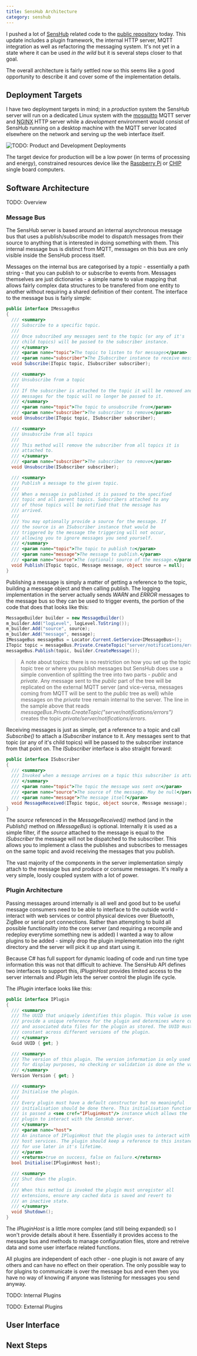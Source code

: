```yaml
---
title: SensHub Architecture
category: senshub
---
```

I pushed a lot of [SensHub](/pages/senshub/about.html) related code to the
[public repository](https://github.com/sensaura-public/senshub) today. This
update includes a plugin framework, the internal HTTP server, MQTT integration
as well as refactoring the messaging system. It's not yet in a state where it
can be used *in the wild* but it is several steps closer to that goal.

The overall architecture is fairly settled now so this seems like a good
opportunity to describe it and cover some of the implementation details.

## Deployment Targets

I have two deployment targets in mind; in a *production* system the SensHub
server will run on a dedicated Linux system with the
[mosquitto](http://mosquitto.org/) MQTT server and [NGINX](https://www.nginx.com/)
HTTP server while a *development* environment would consist of SensHub running
on a desktop machine with the MQTT server located elsewhere on the network and
serving up the web interface itself.

![TODO: Product and Development Deployments]()

The target device for production will be a low power (in terms of processing
and energy), constrained resources device like the [Raspberry Pi](https://www.raspberrypi.org/)
or [CHIP](http://getchip.com/) single board computers.

## Software Architecture

TODO: Overview

### Message Bus

The SensHub server is based around an internal asynchronous message bus that
uses a publish/subscribe model to dispatch messages from their source to anything
that is interested in doing something with them. This internal message bus is
distinct from MQTT, messages on this bus are only visible inside the SensHub
process itself.

Messages on the internal bus are categorised by a *topic* - essentially a path
string - that you can publish to or subscribe to events from. Messages themselves
are just dictionaries - a simple name to value mapping that allows fairly
complex data structures to be transfered from one entity to another without
requiring a shared definition of their content. The interface to the message
bus is fairly simple:

```C#
public interface IMessageBus
{
  /// <summary>
  /// Subscribe to a specific topic.
  ///
  /// Once subscribed any messages sent to the topic (or any of it's
  /// child topics) will be passed to the subscriber instance.
  /// </summary>
  /// <param name="topic">The topic to listen to for messages</param>
  /// <param name="subscriber">The ISubscriber instance to receive messages</param>
  void Subscribe(ITopic topic, ISubscriber subscriber);

  /// <summary>
  /// Unsubscribe from a topic
  ///
  /// If the subscriber is attached to the topic it will be removed and
  /// messages for the topic will no longer be passed to it.
  /// </summary>
  /// <param name="topic">The topic to unsubscribe from</param>
  /// <param name="subscriber">The subscriber to remove</param>
  void Unsubscribe(ITopic topic, ISubscriber subscriber);

  /// <summary>
  /// Unsubscribe from all topics
  ///
  /// This method will remove the subscriber from all topics it is
  /// attached to.
  /// </summary>
  /// <param name="subscriber">The subscriber to remove</param>
  void Unsubscribe(ISubscriber subscriber);

  /// <summary>
  /// Publish a message to the given topic.
  ///
  /// When a message is published it is passed to the specified
  /// topic and all parent topics. Subscribers attached to any
  /// of those topics will be notified that the message has
  /// arrived.
  ///
  /// You may optionally provide a source for the message. If
  /// the source is an ISubscriber instance that would be
  /// triggered by the message the triggering will not occur,
  /// allowing you to ignore messages you send yourself.
  /// </summary>
  /// <param name="topic">The topic to publish to</param>
  /// <param name="message">The message to publish.</param>
  /// <param name="source">The (optional) source of the message.</param>
  void Publish(ITopic topic, Message message, object source = null);
}
```

Publishing a message is simply a matter of getting a reference to the topic,
building a message object and then calling publish. The logging implementation
in the server actually sends *WARN* and *ERROR* messages to the message bus
so they can be used to trigger events, the portion of the code that does
that looks like this:

```C#
MessageBuilder builder = new MessageBuilder()
m_builder.Add("logLevel", logLevel.ToString());
m_builder.Add("source", source);
m_builder.Add("message", message);
IMessageBus messageBus = Locator.Current.GetService<IMessageBus>();
ITopic topic = messageBus.Private.CreateTopic("server/notifications/errors");
messageBus.Publish(topic, builder.CreateMessage());
```

> A note about topics: there is no restriction on how you set up the topic
> topic tree or where you publish messages but SensHub does use a simple
> convention of splitting the tree into two parts - *public* and *private*.
> Any message sent to the *public* part of the tree will be replicated on
> the external MQTT server (and vice-versa, messages coming from MQTT will
> be sent to the *public* tree as well) while messages on the *private* tree
> remain internal to the server. The line in the sample above that reads
> *messageBus.Private.CreateTopic("server/notifications/errors")* creates
> the topic *private/server/notifications/errors*.

Receiving messages is just as simple, get a reference to a topic and call
*Subscribe()* to attach a *ISubscriber* instance to it. Any messages sent to
that topic (or any of it's child topics) will be passed to the subscriber
instance from that point on. The *ISubscriber* interface is also straight
forward:

```C#
public interface ISubscriber
{
  /// <summary>
  /// Invoked when a message arrives on a topic this subscriber is attached to.
  /// </summary>
  /// <param name="topic">The topic the message was sent on</param>
  /// <param name="source">The source of the message. May be null</param>
  /// <param name="message">The message itself</param>
  void MessageReceived(ITopic topic, object source, Message message);
}
```

The *source* referenced in the *MessageReceived()* method (and in the *Publish()*
method on *IMessageBus*) is optional. Internally it is used as a simple filter,
if the *source* attached to the message is equal to the *ISubscriber* the
message will not be dispatched to the subscriber. This allows you to implement
a class the publishes and subscribes to messages on the same topic and avoid
receiving the messages that you publish.

The vast majority of the components in the server implementation simply attach
to the message bus and produce or consume messages. It's really a very simple,
loosly coupled system with a lot of power.

### Plugin Architecture

Passing messages around internally is all well and good but to be useful message
consumers need to be able to interface to the outside world - interact with
web services or control physical devices over Bluetooth, ZigBee or serial port
connections. Rather than attempting to build all possible functionality into
the core server (and requiring a recompile and redeploy everytime something
new is added) I wanted a way to allow plugins to be added - simply drop the
plugin implementation into the right directory and the server will pick it
up and start using it.

Because C# has full support for dynamic loading of code and run time type
information this was not that difficult to achieve. The SensHub API defines
two interfaces to support this, *IPluginHost* provides limited access to the
server internals and *IPlugin* lets the server control the plugin life cycle.

The *IPlugin* interface looks like this:

```C#
public interface IPlugin
{
  /// <summary>
  /// The UUID that uniquely identifies this plugin. This value is used to
  /// provide a unique reference for the plugin and determines where configuration
  /// and associated data files for the plugin as stored. The UUID must remain
  /// constant across different versions of the plugin.
  /// </summary>
  Guid UUID { get; }

  /// <summary>
  /// The version of this plugin. The version information is only used
  /// for display purposes, no checking or validation is done on the value.
  /// </summary>
  Version Version { get; }

  /// <summary>
  /// Initialise the plugin.
  ///
  /// Every plugin must have a default constructor but no meaningful
  /// initialisation should be done there. This initialisation function
  /// is passed a <see cref="IPluginHost"/> instance which allows the
  /// plugin to interact with the SensHub server.
  /// </summary>
  /// <param name="host">
  /// An instance of IPluginHost that the plugin uses to interact with
  /// host services. The plugin should keep a reference to this instance
  /// for use later in it's lifetime.
  /// </param>
  /// <returns>true on success, false on failure.</returns>
  bool Initialise(IPluginHost host);

  /// <summary>
  /// Shut down the plugin.
  ///
  /// When this method is invoked the plugin must unregister all
  /// extensions, ensure any cached data is saved and revert to
  /// an inactive state.
  /// </summary>
  void Shutdown();
}
```

The *IPluginHost* is a little more complex (and still being expanded) so I
won't provide details about it here. Essentially it provides access to the
message bus and methods to manage configuration files, store and retreive
data and some user interface related functions.

All plugins are independent of each other - one plugin is not aware of any
others and can have no effect on their operation. The only possible way to for
plugins to communicate is over the message bus and even then you have no way
of knowing if anyone was listening for messages you send anyway.

TODO: Internal Plugins

TODO: External Plugins

## User Interface

## Next Steps

